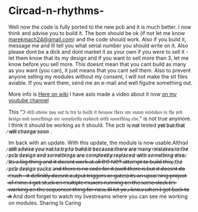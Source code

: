 # Circad-n-rhythms-

Well now the code is fully ported to the new pcb and it is much better. I now think and advise you to build it. The bom should be ok (if not let me know marekmach24@gmail.com) and the code should work. Also if you build it, message me and Ill tell you what serial number you should write on it. Also please dont be a dick and dont market it as your own if you were to sell it - let them know that its my design and if you want to sell more than 3, let me know before you sell more. This doesnt mean that you cant build as many as you want (you can), it just means that you cant sell them.
Also to prevent anyone selling my modules without my consent, I will not make the stl files aviable. If you want them, send me an e-mail and well figutre something out.

More info is [Here on wiki](https://github.com/machmar/Circad-n-rhythms-/wiki/)
I have aslo made a video about it now [on my youtube channel](https://youtu.be/im8Ey7QF54s)

This "ℑ 𝔰𝔱𝔦𝔩𝔩 𝔞𝔡𝔳𝔦𝔰𝔢 𝔶𝔬𝔲 𝔫𝔬𝔱 𝔱𝔬 𝔱𝔯𝔶 𝔱𝔬 𝔟𝔲𝔦𝔩𝔡 𝔦𝔱 𝔟𝔢𝔠𝔞𝔲𝔰𝔢 𝔱𝔥𝔢𝔯𝔢 𝔞𝔯𝔢 𝔪𝔞𝔫𝔶 𝔪𝔦𝔰𝔱𝔞𝔨𝔢𝔰 𝔦𝔫 𝔱𝔥𝔢 𝔭𝔠𝔟 𝔡𝔢𝔰𝔦𝔤𝔫 𝔞𝔫𝔡 𝔰𝔬𝔪𝔢𝔱𝔥𝔦𝔫𝔤𝔰 𝔞𝔯𝔢 𝔠𝔬𝔪𝔭𝔩𝔢𝔢𝔱𝔩𝔶 𝔯𝔢𝔭𝔩𝔞𝔠𝔢𝔡 𝔴𝔦𝔱𝔥 𝔰𝔬𝔪𝔢𝔱𝔥𝔦𝔫𝔤 𝔢𝔩𝔰𝔢." is not true anymore. I think it should be working as it should. The pcb is ̷n̷o̷t̷  tested y̷e̷t̷ ̷b̷u̷t̷ ̷t̷h̷a̷t̷ ̷w̷i̷l̷l̷ ̷c̷h̷a̷n̷g̷e̷ ̷s̷o̷o̷n̷ .

Im back with an update. With this update, the module is now usable.Altho ̷I̷ ̷s̷t̷i̷l̷l̷ ̷a̷d̷v̷i̷s̷e̷ ̷y̷o̷u̷ ̷n̷o̷t̷ ̷t̷o̷ ̷t̷r̷y̷ ̷t̷o̷ ̷b̷u̷i̷l̷d̷ ̷i̷t̷ ̷b̷e̷c̷a̷u̷s̷e̷ ̷t̷h̷e̷r̷e̷ ̷a̷r̷e̷ ̷m̷a̷n̷y̷ ̷m̷i̷s̷t̷a̷k̷e̷s̷ ̷i̷n̷ ̷t̷h̷e̷ ̷p̷c̷b̷ ̷d̷e̷s̷i̷g̷n̷ ̷a̷n̷d̷ ̷s̷o̷m̷e̷t̷h̷i̷n̷g̷s̷ ̷a̷r̷e̷ ̷c̷o̷m̷p̷l̷e̷e̷t̷l̷y̷ ̷r̷e̷p̷l̷a̷c̷e̷d̷ ̷w̷i̷t̷h̷ ̷s̷o̷m̷e̷t̷h̷i̷n̷g̷ ̷e̷l̷s̷e̷.̷
̷
 ̷I̷̶̷t̷̶̷s̷̶̷ ̷̶̷a̷̶̷ ̷̶̷b̷̶̷i̷̶̷g̷̶̷ ̷̶̷t̷̶̷h̷̶̷i̷̶̷n̷̶̷g̷̶̷ ̷̶̷a̷̶̷n̷̶̷d̷̶̷ ̷̶̷i̷̶̷t̷̶̷ ̷̶̷d̷̶̷o̷̶̷e̷̶̷s̷̶̷n̷̶̷t̷̶̷ ̷̶̷w̷̶̷o̷̶̷r̷̶̷k̷̶̷ ̷̶̷a̷̶̷t̷̶̷ ̷̶̷a̷̶̷l̷̶̷l̷̶̷
̷̶̷D̷̶̷O̷̶̷ ̷̶̷N̷̶̷O̷̶̷T̷̶̷ ̷̶̷a̷̶̷t̷̶̷t̷̶̷e̷̶̷m̷̶̷p̷̶̷t̷̶̷ ̷̶̷t̷̶̷o̷̶̷ ̷̶̷b̷̶̷u̷̶̷i̷̶̷l̷̶̷d̷̶̷ ̷̶̷t̷̶̷h̷̶̷i̷̶̷s̷̶̷,̷ ̷t̷h̷e̷ ̷p̷c̷b̷ ̷d̷e̷s̷i̷g̷n̷ ̷s̷u̷c̷k̷s̷ ̷a̷̶̷n̷̶̷d̷̶̷ ̷̶̷t̷̶̷h̷̶̷e̷̶̷r̷̶̷e̷̶̷ ̷̶̷i̷̶̷s̷̶̷ ̷̶̷n̷̶̷o̷̶̷ ̷̶̷c̷̶̷o̷̶̷d̷̶̷e̷̶̷ ̷̶̷f̷̶̷o̷̶̷r̷̶̷ ̷̶̷i̷̶̷t̷̶̷ ̷̶̷(̷̶̷w̷̶̷e̷̶̷l̷̶̷l̷̶̷ ̷̶̷t̷̶̷h̷̶̷e̷̶̷r̷̶̷e̷̶̷ ̷̶̷i̷̶̷s̷̶̷ ̷̶̷b̷̶̷u̷̶̷t̷̶̷ ̷̶̷i̷̶̷t̷̶̷ ̷̶̷d̷̶̷o̷̶̷e̷̶̷s̷̶̷n̷̶̷t̷̶̷ ̷̶̷d̷̶̷o̷̶̷ ̷̶̷m̷̶̷u̷̶̷c̷̶̷h̷̶̷ ̷̶̷-̷̶̷ ̷̶̷i̷̶̷t̷̶̷ ̷̶̷d̷̶̷e̷̶̷f̷̶̷i̷̶̷n̷̶̷i̷̶̷t̷̶̷l̷̶̷y̷̶̷ ̷̶̷d̷̶̷o̷̶̷e̷̶̷s̷̶̷n̷̶̷t̷̶̷ ̷̶̷o̷̶̷u̷̶̷t̷̶̷p̷̶̷u̷̶̷t̷̶̷ ̷̶̷t̷̶̷r̷̶̷i̷̶̷g̷̶̷g̷̶̷e̷̶̷r̷̶̷s̷̶̷ ̷̶̷o̷̶̷r̷̶̷ ̷̶̷g̷̶̷a̷̶̷t̷̶̷e̷̶̷s̷̶̷)̷̶̷
̷̶̷i̷̶̷t̷̶̷s̷̶̷ ̷̶̷a̷̶̷n̷̶̷ ̷̶̷u̷̶̷p̷̶̷c̷̶̷o̷̶̷m̷̶̷i̷̶̷n̷̶̷g̷̶̷ ̷̶̷p̷̶̷r̷̶̷o̷̶̷j̷̶̷e̷̶̷c̷̶̷t̷̶̷ ̷̶̷o̷̶̷f̷̶̷ ̷̶̷m̷̶̷i̷̶̷n̷̶̷e̷̶̷.̷̶̷ ̷̶̷I̷̶̷ ̷̶̷g̷̶̷o̷̶̷t̷̶̷ ̷̶̷s̷̶̷t̷̶̷u̷̶̷c̷̶̷k̷̶̷ ̷̶̷o̷̶̷n̷̶̷ ̷̶̷m̷̶̷u̷̶̷l̷̶̷t̷̶̷i̷̶̷p̷̶̷l̷̶̷e̷̶̷ ̷̶̷m̷̶̷u̷̶̷x̷̶̷e̷̶̷r̷̶̷s̷̶̷ ̷̶̷r̷̶̷u̷̶̷n̷̶̷n̷̶̷i̷̶̷n̷̶̷g̷̶̷ ̷̶̷o̷̶̷n̷̶̷ ̷̶̷t̷̶̷h̷̶̷e̷̶̷ ̷̶̷s̷̶̷a̷̶̷m̷̶̷e̷̶̷ ̷̶̷c̷̶̷l̷̶̷o̷̶̷c̷̶̷k̷̶̷
̷̶̷I̷̶̷m̷̶̷ ̷̶̷w̷̶̷o̷̶̷r̷̶̷k̷̶̷i̷̶̷n̷̶̷g̷̶̷ ̷̶̷o̷̶̷n̷̶̷ ̷̶̷t̷̶̷h̷̶̷e̷̶̷ ̷̶̷s̷̶̷e̷̶̷q̷̶̷u̷̶̷e̷̶̷n̷̶̷c̷̶̷e̷̶̷r̷̶̷ ̷̶̷t̷̶̷h̷̶̷i̷̶̷n̷̶̷g̷̶̷ ̷̶̷f̷̶̷o̷̶̷r̷̶̷ ̷̶̷n̷̶̷o̷̶̷w̷̶̷,̷̶̷ ̷̶̷I̷̶̷l̷̶̷l̷̶̷ ̷̶̷l̷̶̷e̷̶̷t̷̶̷ ̷̶̷y̷̶̷o̷̶̷u̷̶̷ ̷̶̷k̷̶̷n̷̶̷o̷̶̷w̷̶̷ ̷̶̷w̷̶̷h̷̶̷e̷̶̷n̷̶̷ ̷̶̷I̷̶̷ ̷̶̷g̷̶̷e̷̶̷t̷̶̷ ̷̶̷b̷̶̷a̷̶̷c̷̶̷k̷̶̷ ̷̶̷t̷̶̷o̷̶̷ ̷̶̷i̷̶̷t̷̶̷
And dont forget to watch my livestreams where you can see me working on modules. 
Sharing Is Caring
